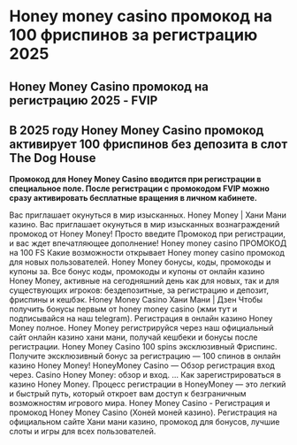 # Honey money casino промокод на 100 фриспинов за регистрацию 2025


## Honey Money Casino промокод на регистрацию 2025 - FVIP

## В 2025 году Honey Money Casino промокод активирует 100 фриспинов без депозита в слот The Dog House

**Промокод для Honey Money Casino вводится при регистрации в специальное поле. После регистрации с промокодом FVIP можно сразу активировать бесплатные вращения в личном кабинете.**


Вас приглашает окунуться в мир изысканных. Honey Money | Хани Мани казино. Вас приглашает окунуться в мир изысканных вознаграждений промокод от Honey Money! Просто введите Промокод при регистрации, и вас ждет впечатляющее дополнение! Honey money casino ПРОМОКОД на 100 FS Какие возможности открывает Honey money casino промокод для новых пользователей. Honey Money бонусы, коды, промокоды и купоны за. Все бонус коды, промокоды и купоны от онлайн казино Honey Money, активные на сегодняшний день как для новых, так и для существующих игроков: бездепозитные, за регистрацию и депозит, фриспины и кешбэк. Honey Money Casino Хани Мани | Дзен Чтобы получить бонусы первым от honey money casino (жми тут и подписывайся на наш telegram). Регистрация в онлайн казино Honey Money полное. Honey Money регистрируйся через наш официальный сайт онлайн казино хани мани, получай кешбеки и бонусы после регистрации. Honey Money Casino 100 spins эксклюзивный Фриспинс. Получите эксклюзивный бонус за регистрацию — 100 спинов в онлайн казино Honey Money! HoneyMoney Casino — Обзор регистрация вход через. Casino Honey Money: обзор и вход. ... Как зарегистрироваться в казино Honey Money. Процесс регистрации в HoneyMoney — это легкий и быстрый путь, который откроет вам доступ к безграничным возможностям игрового мира. Honey Money Casino - Регистрация и промокод Honey Money Casino (Хоней моней казино). Регистрация на официальном сайте Хани мани казино, промокод для бонусов, лучшие слоты и игры для всех пользователей.
